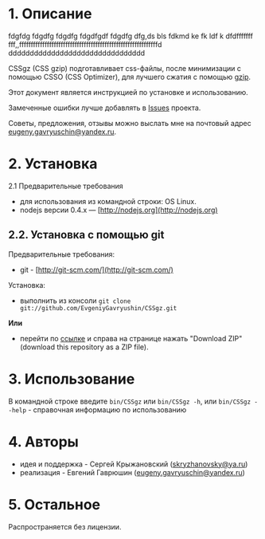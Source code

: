 # 1. Описание

fdgfdg fdgdfg fdgdfg fdgdfgdf fdgdfg dfg,ds bls fdkmd ke fk ldf k dfdfffffff
fff,,ffffffffffffffffffffffffffffffffffffffffffffffffffffffffffffd dddddddddddddddddddddddddddddddd

CSSgz (CSS gzip) подготавливает css-файлы, после минимизации с помощью CSSO (CSS Optimizer), для лучшего сжатия с помощью
[gzip](http://www.gzip.org/).

Этот документ является инструкцией по установке и использованию.

Замеченные ошибки лучше добавлять  в [Issues](https://github.com/EvgeniyGavryushin/CSSgz/issues) проекта.

Советы, предложения, отзывы можно выслать мне на почтовый адрес <eugeny.gavryuschin@yandex.ru>.

# 2. Установка

2.1 Предварительные требования

* для использования из командной строки: OS Linux.
* nodejs версии 0.4.x — [http://nodejs.org](http://nodejs.org)

## 2.2. Установка с помощью git 

Предварительные требования:

* git - [http://git-scm.com/](http://git-scm.com/)

Установка:

* выполнить из консоли `git clone git://github.com/EvgeniyGavryushin/CSSgz.git`

**Или**

* перейти по [ссылке](https://github.com/EvgeniyGavryushin/CSSgz) и справа на странице нажать "Download ZIP" (download this repository as a ZIP file).

# 3. Использование

В командной строке введите `bin/CSSgz` или `bin/CSSgz -h`, или `bin/CSSgz --help` - справочная информацию по использованию

# 4. Авторы
* идея и поддержка - Сергей Крыжановский (<skryzhanovsky@ya.ru>)
* реализация - Евгений Гаврюшин (<eugeny.gavryuschin@yandex.ru>)
               
# 5. Остальное
  
Распространяется без лицензии.
